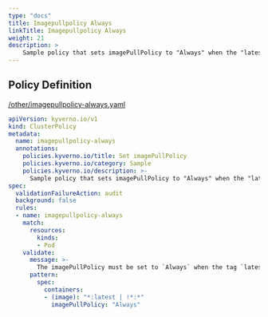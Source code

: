 ```yaml
---
type: "docs"
title: Imagepullpolicy Always
linkTitle: Imagepullpolicy Always
weight: 21
description: >
    Sample policy that sets imagePullPolicy to "Always" when the "latest" tag is used.
---
```


## Policy Definition
<a href="https://github.com/kyverno/policies/raw/main//other/imagepullpolicy-always.yaml" target="-blank">/other/imagepullpolicy-always.yaml</a>

```yaml
apiVersion: kyverno.io/v1
kind: ClusterPolicy
metadata:
  name: imagepullpolicy-always
  annotations:
    policies.kyverno.io/title: Set imagePullPolicy
    policies.kyverno.io/category: Sample
    policies.kyverno.io/description: >-
      Sample policy that sets imagePullPolicy to "Always" when the "latest" tag is used.
spec:
  validationFailureAction: audit
  background: false
  rules:
  - name: imagepullpolicy-always
    match:
      resources:
        kinds:
        - Pod
    validate:
      message: >-
        The imagePullPolicy must be set to `Always` when the tag `latest` is used.
      pattern:
        spec:
          containers:
          - (image): "*:latest | !*:*"
            imagePullPolicy: "Always"
```
